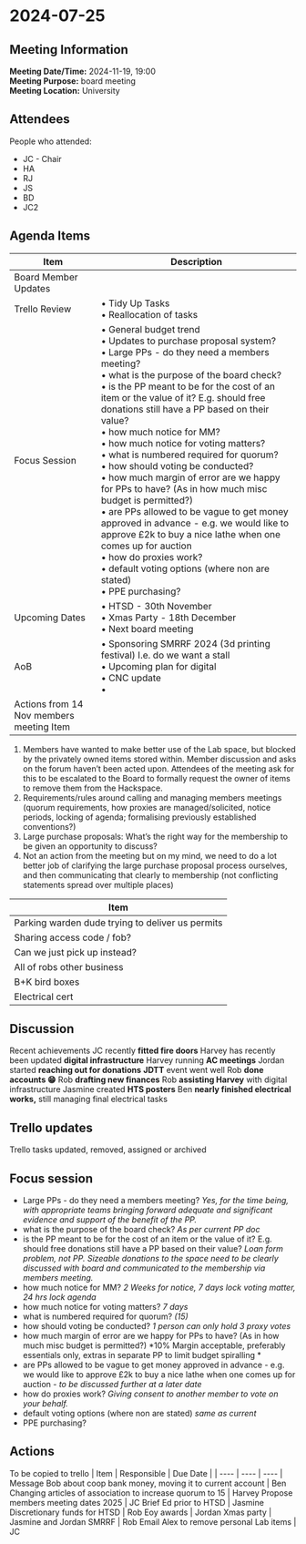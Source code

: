 # 2024-07-25
## Meeting Information
**Meeting Date/Time:** 2024-11-19, 19:00  
**Meeting Purpose:** board meeting  
**Meeting Location:** University  

## Attendees
People who attended:

- JC - Chair
- HA
- RJ
- JS
- BD
- JC2

## Agenda Items

Item | Description
---- | ----
Board Member Updates | 
Trello Review | • Tidy Up Tasks<br>• Reallocation of tasks
Focus Session | • General budget trend<br>• Updates to purchase proposal system?<br>• Large PPs - do they need a members meeting?<br>• what is the purpose of the board check?<br>• is the PP meant to be for the cost of an item or the value of it? E.g. should free donations still have a PP based on their value?<br>• how much notice for MM?<br>• how much notice for voting matters?<br>• what is numbered required for quorum?<br>• how should voting be conducted?<br>• how much margin of error are we happy for PPs to have? (As in how much misc budget is permitted?)<br>• are PPs allowed to be vague to get money approved in advance - e.g. we would like to approve £2k to buy a nice lathe when one comes up for auction<br>• how do proxies work?<br>• default voting options (where non are stated)<br>• PPE purchasing?
Upcoming Dates | • HTSD - 30th November<br> • Xmas Party - 18th December<br> • Next board meeting
AoB | • Sponsoring SMRRF 2024 (3d printing festival) I.e. do we want a stall<br> • Upcoming plan for digital<br> • CNC update<br> • 
Actions from 14 Nov members meeting Item | 
1. Members have wanted to make better use of the Lab space, but blocked by the privately owned items stored within. Member discussion and asks on the forum haven’t been acted upon. Attendees of the meeting ask for this to be escalated to the Board to formally request the owner of items to remove them from the Hackspace.
2. Requirements/rules around calling and managing members meetings (quorum requirements, how proxies are managed/solicited, notice periods, locking of agenda; formalising previously established conventions?)
3. Large purchase proposals: What’s the right way for the membership to be given an opportunity to discuss?
4. Not an action from the meeting but on my mind, we need to do a lot better job of clarifying the large purchase proposal process ourselves, and then communicating that clearly to membership (not conflicting statements spread over multiple places)

Item | 
---- |
Parking warden dude trying to deliver us permits | 
Sharing access code / fob? | 
Can we just pick up instead? | 
All of robs other business | 
B+K bird boxes | 
Electrical cert | 

## Discussion
Recent achievements 
JC recently **fitted fire doors**
Harvey has recently been updated **digital infrastructure**
Harvey running **AC meetings**
Jordan started **reaching out for donations**
**JDTT** event went well
Rob **done accounts 😁**
Rob **drafting new finances**
Rob **assisting Harvey** with digital infrastructure 
Jasmine created **HTS posters**
Ben **nearly finished electrical works,** still managing final electrical tasks

## Trello updates
Trello tasks updated, removed, assigned or archived

## Focus session
* Large PPs - do they need a members meeting? *Yes, for the time being, with appropriate teams bringing forward adequate and significant evidence and support of the benefit of the PP.*
* what is the purpose of the board check? *As per current PP doc*
* is the PP meant to be for the cost of an item or the value of it? E.g. should free donations still have a PP based on their value? *Loan form problem, not PP. Sizeable donations to the space need to be clearly discussed with board and communicated to the membership via members meeting.*
* how much notice for MM? *2 Weeks for notice, 7 days lock voting matter, 24 hrs lock agenda*
* how much notice for voting matters? *7 days*
* what is numbered required for quorum? *(15)*
* how should voting be conducted? *1 person can only hold 3 proxy votes*
* how much margin of error are we happy for PPs to have? (As in how much misc budget is permitted?) *10% Margin acceptable, preferably essentials only, extras in separate PP to limit budget spiralling *
* are PPs allowed to be vague to get money approved in advance - e.g. we would like to approve £2k to buy a nice lathe when one comes up for auction - *to be discussed further at a later date*
* how do proxies work? *Giving consent to another member to vote on your behalf.*
* default voting options (where non are stated) *same as current*
* PPE purchasing?


## Actions
To be copied to trello
| Item | Responsible | Due Date |
| ---- | ---- | ---- |
Message Bob about coop bank money, moving it to current account | Ben
Changing articles of association to increase quorum to 15 | Harvey
Propose members meeting dates 2025 | JC
Brief Ed prior to HTSD | Jasmine
Discretionary funds for HTSD | Rob
Eoy awards | Jordan
Xmas party | Jasmine and Jordan
SMRRF | Rob
Email Alex to remove personal Lab items | JC

